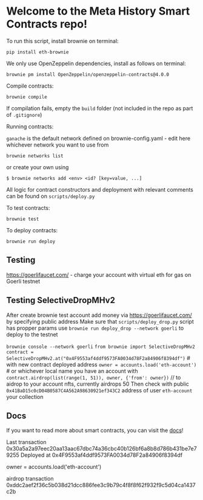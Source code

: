# Welcome to the Meta History Smart Contracts repo!

To run this script, install brownie on terminal:

```
pip install eth-brownie
```

We only use OpenZeppelin dependencies, install as follows on terminal:

```
brownie pm install OpenZeppelin/openzeppelin-contracts@4.0.0
```

Compile contracts:

```
brownie compile
```

If compilation fails, empty the `build` folder (not included in the repo as part of `.gitignore`)

Running contracts:

`ganache` is the default network defined on brownie-config.yaml - edit here whichever network you want to use
from 

```
brownie networks list
``` 

or create your own using 
```
$ brownie networks add <env> <id? [key=value, ...]
```

All logic for contract constructors and deployment with relevant comments can be found on `scripts/deploy.py`

To test contracts:

```
brownie test 
```

To deploy contracts:

```
brownie run deploy
```

## Testing

https://goerlifaucet.com/  - charge your account with virtual eth for gas on Goerli testnet

## Testing SelectiveDropMHv2

After create brownie test account add money via https://goerlifaucet.com/ by specifying public address
Make sure that `scripts/deploy_drop.py` script has propper params
use `brownie run deploy_drop --network goerli` to deploy to the testnet

`brownie console --network goerli`
`from brownie import SelectiveDropMHv2`
`contract = SelectiveDropMHv2.at("0x4F9553af4ddf9573FA0034d78F2a84906f8394df")` # with new contract deployed address
`owner = accounts.load('eth-account')` # or whichever local name you have an account with
`contract.airdrop(list(range(1, 51)), owner, {'from': owner})` // to aidrop to your account nfts, currently airdrops 50
Then check with public `0x41BaD15c0cD04B0587C4A562A98630921ef343C2` address of user `eth-account` your collection

## Docs

If you want to read more about smart contracts, you can visit the [docs](/docs)!


Last transaction
0x30a5a2a97eec20aa13aac67dbc74a36cbc40b126bf6a8b8d786b431be7e79255
Deployed at
0x4F9553af4ddf9573FA0034d78F2a84906f8394df

owner = accounts.load('eth-account')

airdrop transaction
0xddc2aef2f36c5b038d21dcc886fee3c9b79c4f8f8f62f932f9c5d04ca1437c2b
